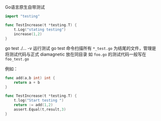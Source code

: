 Go语言原生自带测试

```go
import "testing"

func TestIncrease(t *testing.T) {
	t.Log("stating testing")
	increase(1,2)
}
```

go test ./... -v 运行测试
go test 命令扫描所有 `*_test.go` 为结尾的文件，管理是将测试代码与正式 diamagnetic 放在同目录
如 `foo.go` 的测试代码一般写在 `foo_test.go`

例如：
```go
func add(a,b int) int {
	return a + b
}

func TestIncrease(t *testing.T) {
	t.log("Start testing ")
	return := add(1,2)
	assert.Equal(t,result,3)
}
```

